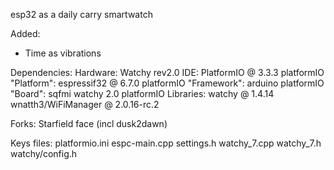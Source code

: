 esp32 as a daily carry smartwatch


Added:
- Time as vibrations



Dependencies:
Hardware: Watchy rev2.0
IDE: PlatformIO @ 3.3.3
platformIO "Platform": espressif32 @ 6.7.0
platformIO "Framework": arduino
platformIO "Board": sqfmi watchy 2.0
platformIO Libraries:
    watchy @ 1.4.14
    wnatth3/WiFiManager @ 2.0.16-rc.2

Forks:
Starfield face (incl dusk2dawn)

Keys files:
    platformio.ini
    espc-main.cpp
    settings.h
    watchy_7.cpp
    watchy_7.h
    watchy/config.h